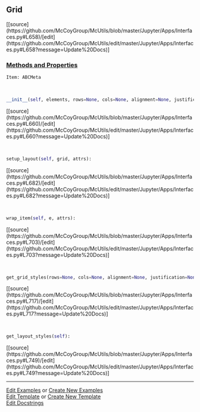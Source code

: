 ## <a id="McUtils.Jupyter.Apps.Interfaces.Grid">Grid</a> 
<div class="docs-source-link" markdown="1">
[[source](https://github.com/McCoyGroup/McUtils/blob/master/Jupyter/Apps/Interfaces.py#L658)/[edit](https://github.com/McCoyGroup/McUtils/edit/master/Jupyter/Apps/Interfaces.py#L658?message=Update%20Docs)]
</div>



<div class="collapsible-section">
 <div class="collapsible-section collapsible-section-header" markdown="1">
 
### <a class="collapse-link" data-toggle="collapse" href="#methods">Methods and Properties</a> <a class="float-right" data-toggle="collapse" href="#methods"><i class="fa fa-chevron-down"></i></a>

 </div>
 <div class="collapsible-section collapsible-section-body collapse" id="methods" markdown="1">

```python
Item: ABCMeta
```
<a id="McUtils.Jupyter.Apps.Interfaces.Grid.__init__" class="docs-object-method">&nbsp;</a> 
```python
__init__(self, elements, rows=None, cols=None, alignment=None, justification=None, row_spacing=None, col_spacing=None, item_attrs=None, row_height='1fr', column_width='1fr', **attrs): 
```
<div class="docs-source-link" markdown="1">
[[source](https://github.com/McCoyGroup/McUtils/blob/master/Jupyter/Apps/Interfaces.py#L660)/[edit](https://github.com/McCoyGroup/McUtils/edit/master/Jupyter/Apps/Interfaces.py#L660?message=Update%20Docs)]
</div>

<a id="McUtils.Jupyter.Apps.Interfaces.Grid.setup_layout" class="docs-object-method">&nbsp;</a> 
```python
setup_layout(self, grid, attrs): 
```
<div class="docs-source-link" markdown="1">
[[source](https://github.com/McCoyGroup/McUtils/blob/master/Jupyter/Apps/Interfaces.py#L682)/[edit](https://github.com/McCoyGroup/McUtils/edit/master/Jupyter/Apps/Interfaces.py#L682?message=Update%20Docs)]
</div>

<a id="McUtils.Jupyter.Apps.Interfaces.Grid.wrap_item" class="docs-object-method">&nbsp;</a> 
```python
wrap_item(self, e, attrs): 
```
<div class="docs-source-link" markdown="1">
[[source](https://github.com/McCoyGroup/McUtils/blob/master/Jupyter/Apps/Interfaces.py#L703)/[edit](https://github.com/McCoyGroup/McUtils/edit/master/Jupyter/Apps/Interfaces.py#L703?message=Update%20Docs)]
</div>

<a id="McUtils.Jupyter.Apps.Interfaces.Grid.get_grid_styles" class="docs-object-method">&nbsp;</a> 
```python
get_grid_styles(rows=None, cols=None, alignment=None, justification=None, row_gap=None, col_gap=None, row_height='1fr', col_width='1fr'): 
```
<div class="docs-source-link" markdown="1">
[[source](https://github.com/McCoyGroup/McUtils/blob/master/Jupyter/Apps/Interfaces.py#L717)/[edit](https://github.com/McCoyGroup/McUtils/edit/master/Jupyter/Apps/Interfaces.py#L717?message=Update%20Docs)]
</div>

<a id="McUtils.Jupyter.Apps.Interfaces.Grid.get_layout_styles" class="docs-object-method">&nbsp;</a> 
```python
get_layout_styles(self): 
```
<div class="docs-source-link" markdown="1">
[[source](https://github.com/McCoyGroup/McUtils/blob/master/Jupyter/Apps/Interfaces.py#L749)/[edit](https://github.com/McCoyGroup/McUtils/edit/master/Jupyter/Apps/Interfaces.py#L749?message=Update%20Docs)]
</div>

 </div>
</div>




___

[Edit Examples](https://github.com/McCoyGroup/McUtils/edit/gh-pages/ci/examples/McUtils/Jupyter/Apps/Interfaces/Grid.md) or 
[Create New Examples](https://github.com/McCoyGroup/McUtils/new/gh-pages/?filename=ci/examples/McUtils/Jupyter/Apps/Interfaces/Grid.md) <br/>
[Edit Template](https://github.com/McCoyGroup/McUtils/edit/gh-pages/ci/docs/McUtils/Jupyter/Apps/Interfaces/Grid.md) or 
[Create New Template](https://github.com/McCoyGroup/McUtils/new/gh-pages/?filename=ci/docs/templates/McUtils/Jupyter/Apps/Interfaces/Grid.md) <br/>
[Edit Docstrings](https://github.com/McCoyGroup/McUtils/edit/master/Jupyter/Apps/Interfaces.py#L658?message=Update%20Docs)